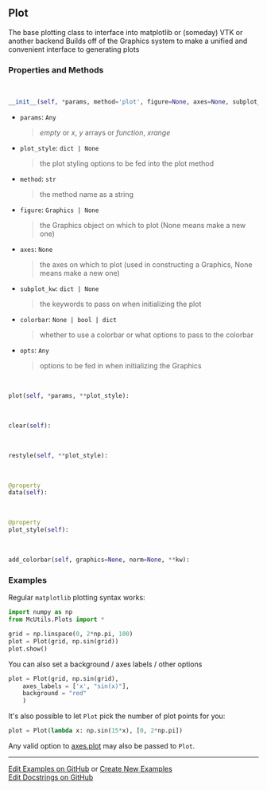 ## <a id="McUtils.Plots.Plots.Plot">Plot</a>
The base plotting class to interface into matplotlib or (someday) VTK or another backend
Builds off of the Graphics system to make a unified and convenient interface to generating plots

### Properties and Methods
<a id="McUtils.Plots.Plots.Plot.__init__" class="docs-object-method">&nbsp;</a>
```python
__init__(self, *params, method='plot', figure=None, axes=None, subplot_kw=None, plot_style=None, theme=None, **opts): 
```

- `params`: `Any`
    >_empty_ or _x_, _y_ arrays or _function_, _xrange_
- `plot_style`: `dict | None`
    >the plot styling options to be fed into the plot method
- `method`: `str`
    >the method name as a string
- `figure`: `Graphics | None`
    >the Graphics object on which to plot (None means make a new one)
- `axes`: `None`
    >the axes on which to plot (used in constructing a Graphics, None means make a new one)
- `subplot_kw`: `dict | None`
    >the keywords to pass on when initializing the plot
- `colorbar`: `None | bool | dict`
    >whether to use a colorbar or what options to pass to the colorbar
- `opts`: `Any`
    >options to be fed in when initializing the Graphics

<a id="McUtils.Plots.Plots.Plot.plot" class="docs-object-method">&nbsp;</a>
```python
plot(self, *params, **plot_style): 
```

<a id="McUtils.Plots.Plots.Plot.clear" class="docs-object-method">&nbsp;</a>
```python
clear(self): 
```

<a id="McUtils.Plots.Plots.Plot.restyle" class="docs-object-method">&nbsp;</a>
```python
restyle(self, **plot_style): 
```

<a id="McUtils.Plots.Plots.Plot.data" class="docs-object-method">&nbsp;</a>
```python
@property
data(self): 
```

<a id="McUtils.Plots.Plots.Plot.plot_style" class="docs-object-method">&nbsp;</a>
```python
@property
plot_style(self): 
```

<a id="McUtils.Plots.Plots.Plot.add_colorbar" class="docs-object-method">&nbsp;</a>
```python
add_colorbar(self, graphics=None, norm=None, **kw): 
```

### Examples
Regular `matplotlib` plotting syntax works:

```python
import numpy as np
from McUtils.Plots import *

grid = np.linspace(0, 2*np.pi, 100)
plot = Plot(grid, np.sin(grid))
plot.show()
```

You can also set a background / axes labels / other options

```python
plot = Plot(grid, np.sin(grid),
    axes_labels = ['x', "sin(x)"],
    background = "red"
    )
```

It's also possible to let `Plot` pick the number of plot points for you:

```python
plot = Plot(lambda x: np.sin(15*x), [0, 2*np.pi])
```

Any valid option to [axes.plot](https://matplotlib.org/3.1.1/api/_as_gen/matplotlib.axes.Axes.plot.html) may also be passed to `Plot`.

___

[Edit Examples on GitHub](https://github.com/McCoyGroup/References/edit/gh-pages/Documentation/examples/McUtils/Plots/Plots/Plot.md) or 
[Create New Examples](https://github.com/McCoyGroup/References/new/gh-pages/?filename=Documentation/examples/McUtils/Plots/Plots/Plot.md) <br/>
[Edit Docstrings on GitHub](https://github.com/McCoyGroup/McUtils/edit/master/Plots/Plots.py?message=Update%20Docs)
